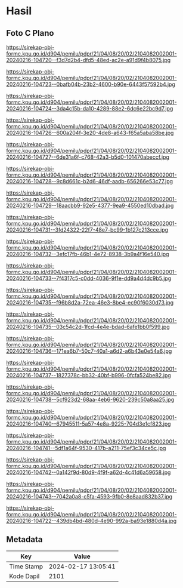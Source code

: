 # Hasil

## Foto C Plano

https://sirekap-obj-formc.kpu.go.id/d904/pemilu/pdpr/21/04/08/20/02/2104082002001-20240216-104720--f3d7d2b4-dfd5-48ed-ac2e-a91d9f4b8075.jpg

https://sirekap-obj-formc.kpu.go.id/d904/pemilu/pdpr/21/04/08/20/02/2104082002001-20240216-104723--0bafb04b-23b2-4600-b90e-6443f57592b4.jpg

https://sirekap-obj-formc.kpu.go.id/d904/pemilu/pdpr/21/04/08/20/02/2104082002001-20240216-104724--3da4c15b-da10-4289-88e2-6dc6e22bc9d7.jpg

https://sirekap-obj-formc.kpu.go.id/d904/pemilu/pdpr/21/04/08/20/02/2104082002001-20240216-104726--600a204f-3e20-4de8-a643-f65a5aba58be.jpg

https://sirekap-obj-formc.kpu.go.id/d904/pemilu/pdpr/21/04/08/20/02/2104082002001-20240216-104727--6de31a6f-c768-42a3-b5d0-101470abeccf.jpg

https://sirekap-obj-formc.kpu.go.id/d904/pemilu/pdpr/21/04/08/20/02/2104082002001-20240216-104728--9c8d661c-b2d6-46df-aadb-656266e53c77.jpg

https://sirekap-obj-formc.kpu.go.id/d904/pemilu/pdpr/21/04/08/20/02/2104082002001-20240216-104729--18aacbb9-92e5-4377-9ea9-4550ed10dbad.jpg

https://sirekap-obj-formc.kpu.go.id/d904/pemilu/pdpr/21/04/08/20/02/2104082002001-20240216-104731--3fd24322-22f7-48e7-bc99-1b127c213cce.jpg

https://sirekap-obj-formc.kpu.go.id/d904/pemilu/pdpr/21/04/08/20/02/2104082002001-20240216-104732--3efc17fb-46b1-4e72-8938-3b9a4f16e540.jpg

https://sirekap-obj-formc.kpu.go.id/d904/pemilu/pdpr/21/04/08/20/02/2104082002001-20240216-104733--7f4317c5-c0dd-4036-9f1e-dd9a4d4dc9b5.jpg

https://sirekap-obj-formc.kpu.go.id/d904/pemilu/pdpr/21/04/08/20/02/2104082002001-20240216-104735--f96b8d2a-72ea-46e3-8be4-ec90f6030d73.jpg

https://sirekap-obj-formc.kpu.go.id/d904/pemilu/pdpr/21/04/08/20/02/2104082002001-20240216-104735--03c54c2d-1fcd-4e4e-bdad-6afe1bb0f599.jpg

https://sirekap-obj-formc.kpu.go.id/d904/pemilu/pdpr/21/04/08/20/02/2104082002001-20240216-104736--171ea6b7-50c7-40a1-a6d2-a6b43e0e54a6.jpg

https://sirekap-obj-formc.kpu.go.id/d904/pemilu/pdpr/21/04/08/20/02/2104082002001-20240216-104737--1827378c-bb32-40bf-b996-0fcfa524be82.jpg

https://sirekap-obj-formc.kpu.go.id/d904/pemilu/pdpr/21/04/08/20/02/2104082002001-20240216-104738--5cf923d2-68aa-4eb6-9620-239c50a8aa25.jpg

https://sirekap-obj-formc.kpu.go.id/d904/pemilu/pdpr/21/04/08/20/02/2104082002001-20240216-104740--67945511-5a57-4e8a-9225-704d3e1cf823.jpg

https://sirekap-obj-formc.kpu.go.id/d904/pemilu/pdpr/21/04/08/20/02/2104082002001-20240216-104741--5df1a64f-9530-417b-a211-75ef3c34ce5c.jpg

https://sirekap-obj-formc.kpu.go.id/d904/pemilu/pdpr/21/04/08/20/02/2104082002001-20240216-104742--0a142f9d-80d9-4f9f-a62d-4c41d6a59658.jpg

https://sirekap-obj-formc.kpu.go.id/d904/pemilu/pdpr/21/04/08/20/02/2104082002001-20240216-104743--7042a0a8-c5fa-4593-9fb0-8e8aad832b37.jpg

https://sirekap-obj-formc.kpu.go.id/d904/pemilu/pdpr/21/04/08/20/02/2104082002001-20240216-104722--439db4bd-480d-4e90-992a-ba93e1880d4a.jpg


## Metadata

| Key        | Value               |
| ---------- | ------------------- |
| Time Stamp | 2024-02-17 13:05:41 |
| Kode Dapil | 2101                |



